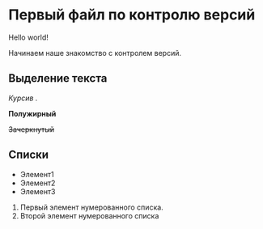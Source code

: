 # Первый файл по контролю версий

Hello world!

Начинаем наше знакомство с контролем версий.

## Выделение текста

*Курсив .*

**Полужирный**

~~Зачеркнутый~~

## Списки

* Элемент1
* Элемент2
* Элемент3

1. Первый элемент нумерованного списка.
2. Второй элемент нумерованного списка

